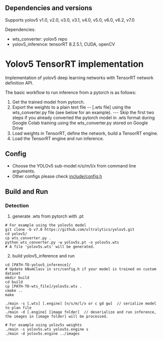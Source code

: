 ## Dependencies and versions

Supports yolov5 v1.0, v2.0, v3.0, v3.1, v4.0, v5.0, v6.0, v6.2, v7.0

Dependencies:
- wts_converter: yolov5 repo
- yolov5_inference: tensorRT 8.2.5.1, CUDA, openCV

# Yolov5 TensorRT implementation

Implementation of yolov5 deep learning networks with TensorRT network definition API.

The basic workflow to run inference from a pytorch is as follows:
1. Get the trained model from pytorch.
2. Export the weights to a plain text file -- [.wts file] using the wts_converter.py file (see below for an example).
--- Skip the first two steps if you already converted the pytorch model in .wts format during Google Colab training using the wts_converter.py stored on Google Drive
3. Load weights in TensorRT, define the network, build a TensorRT engine.
4. Load the TensorRT engine and run inference.

## Config

- Choose the YOLOv5 sub-model n/s/m/l/x from command line arguments.
- Other configs please check [include/config.h](include/config.h)

## Build and Run

### Detection

1. generate .wts from pytorch with .pt

```
# For example using the yolov5s model
git clone -b v7.0 https://github.com/ultralytics/yolov5.git
cd yolov5/
cp wts_converter.py .
python wts_converter.py -w yolov5s.pt -o yolov5s.wts
# A file 'yolov5s.wts' will be generated.
```

2. build yolov5_inference and run

```
cd [PATH-TO-yolov5_inference]/
# Update kNumClass in src/config.h if your model is trained on custom dataset
mkdir build
cd build
cp [PATH-TO-wts_file]/yolov5s.wts .
cmake ..
make

./main -s [.wts] [.engine] [n/s/m/l/x or c gd gw]  // serialize model to plan file
./main -d [.engine] [image folder]  // deserialize and run inference, the images in [image folder] will be processed.

# For example using yolov5s weights
./main -s yolov5s.wts yolov5s.engine s
./main -d yolov5s.engine ../images






